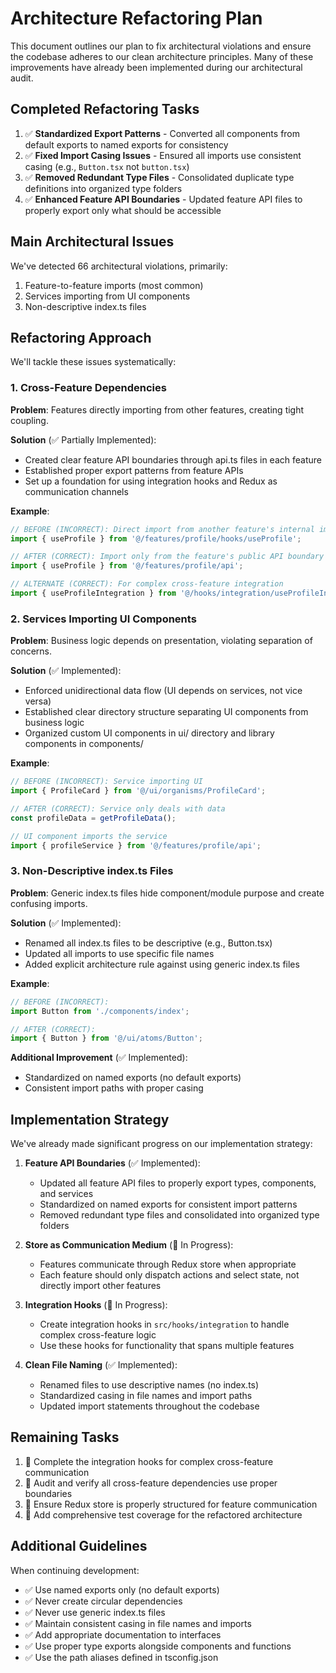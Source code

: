 # Architecture Refactoring Plan

This document outlines our plan to fix architectural violations and ensure the codebase adheres to our clean architecture principles. Many of these improvements have already been implemented during our architectural audit.

## Completed Refactoring Tasks

1. ✅ **Standardized Export Patterns** - Converted all components from default exports to named exports for consistency
2. ✅ **Fixed Import Casing Issues** - Ensured all imports use consistent casing (e.g., `Button.tsx` not `button.tsx`)
3. ✅ **Removed Redundant Type Files** - Consolidated duplicate type definitions into organized type folders
4. ✅ **Enhanced Feature API Boundaries** - Updated feature API files to properly export only what should be accessible

## Main Architectural Issues

We've detected 66 architectural violations, primarily:

1. Feature-to-feature imports (most common)
2. Services importing from UI components
3. Non-descriptive index.ts files

## Refactoring Approach

We'll tackle these issues systematically:

### 1. Cross-Feature Dependencies

**Problem**: Features directly importing from other features, creating tight coupling.

**Solution** (✅ Partially Implemented):
- Created clear feature API boundaries through api.ts files in each feature
- Established proper export patterns from feature APIs
- Set up a foundation for using integration hooks and Redux as communication channels

**Example**:
```typescript
// BEFORE (INCORRECT): Direct import from another feature's internal implementation
import { useProfile } from '@/features/profile/hooks/useProfile';

// AFTER (CORRECT): Import only from the feature's public API boundary
import { useProfile } from '@/features/profile/api';

// ALTERNATE (CORRECT): For complex cross-feature integration
import { useProfileIntegration } from '@/hooks/integration/useProfileIntegration';
```

### 2. Services Importing UI Components

**Problem**: Business logic depends on presentation, violating separation of concerns.

**Solution** (✅ Implemented):
- Enforced unidirectional data flow (UI depends on services, not vice versa)
- Established clear directory structure separating UI components from business logic
- Organized custom UI components in ui/ directory and library components in components/

**Example**:
```typescript
// BEFORE (INCORRECT): Service importing UI
import { ProfileCard } from '@/ui/organisms/ProfileCard';

// AFTER (CORRECT): Service only deals with data
const profileData = getProfileData();

// UI component imports the service
import { profileService } from '@/features/profile/api';
```

### 3. Non-Descriptive index.ts Files

**Problem**: Generic index.ts files hide component/module purpose and create confusing imports.

**Solution** (✅ Implemented):
- Renamed all index.ts files to be descriptive (e.g., Button.tsx)
- Updated all imports to use specific file names
- Added explicit architecture rule against using generic index.ts files

**Example**:
```typescript
// BEFORE (INCORRECT):
import Button from './components/index';

// AFTER (CORRECT):
import { Button } from '@/ui/atoms/Button';
```

**Additional Improvement** (✅ Implemented):
- Standardized on named exports (no default exports)
- Consistent import paths with proper casing

## Implementation Strategy

We've already made significant progress on our implementation strategy:

1. **Feature API Boundaries** (✅ Implemented):
   - Updated all feature API files to properly export types, components, and services
   - Standardized on named exports for consistent import patterns
   - Removed redundant type files and consolidated into organized type folders

2. **Store as Communication Medium** (🔄 In Progress):
   - Features communicate through Redux store when appropriate
   - Each feature should only dispatch actions and select state, not directly import other features

3. **Integration Hooks** (🔄 In Progress):
   - Create integration hooks in `src/hooks/integration` to handle complex cross-feature logic
   - Use these hooks for functionality that spans multiple features

4. **Clean File Naming** (✅ Implemented):
   - Renamed files to use descriptive names (no index.ts)
   - Standardized casing in file names and import paths
   - Updated import statements throughout the codebase

## Remaining Tasks

1. 🔄 Complete the integration hooks for complex cross-feature communication
2. 🔄 Audit and verify all cross-feature dependencies use proper boundaries
3. 🔄 Ensure Redux store is properly structured for feature communication
4. 🔄 Add comprehensive test coverage for the refactored architecture

## Additional Guidelines

When continuing development:
- ✅ Use named exports only (no default exports)
- ✅ Never create circular dependencies
- ✅ Never use generic index.ts files
- ✅ Maintain consistent casing in file names and imports
- ✅ Add appropriate documentation to interfaces
- ✅ Use proper type exports alongside components and functions
- ✅ Use the path aliases defined in tsconfig.json
